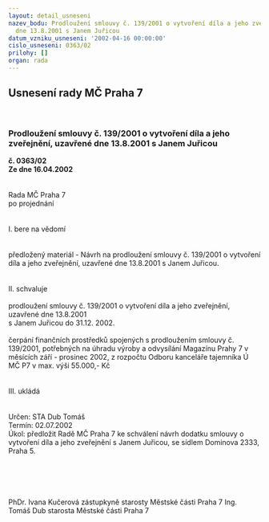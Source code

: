 ```yaml
---
layout: detail_usneseni
nazev_bodu: Prodloužení smlouvy č. 139/2001 o vytvoření díla a jeho zveřejnění, uzavřené
  dne 13.8.2001 s Janem Juřicou
datum_vzniku_usneseni: '2002-04-16 00:00:00'
cislo_usneseni: 0363/02
prilohy: []
organ: rada
---
```

<div id="ucUsn_pList" class="usn">
	<span><h2>Usnesení rady MČ Praha 7 </h2>
<br></span><div class="standBody">
<span><h3>Prodloužení smlouvy č. 139/2001 o vytvoření díla a jeho zveřejnění, uzavřené dne 13.8.2001 s Janem Juřicou</h3></span><div class="center">
		<strong>č. 0363/02</strong><br>
	</div>
<div class="center">
		<strong>Ze dne 16.04.2002</strong><br><br>
	</div>
<br>Rada MČ Praha 7<br>po projednání<br><br><br>I.	bere na vědomí<br><br> <br>předložený materiál - Návrh na prodloužení smlouvy č. 139/2001 o vytvoření díla a jeho zveřejnění, uzavřené dne 13.8.2001 s Janem Juřicou.<br><br><br>II.	schvaluje<br><br>prodloužení smlouvy č. 139/2001 o vytvoření díla a jeho zveřejnění, uzavřené dne 13.8.2001 <br>s Janem Juřicou do 31.12. 2002.<br><br>čerpání finančních prostředků spojených s prodloužením smlouvy č. 139/2001, potřebných na úhradu výroby a odvysílání Magazínu Prahy 7 v měsících září - prosinec 2002, z rozpočtu Odboru kanceláře tajemníka Ú MČ P7 v max. výši 55.000,- Kč <br><br><br>III.	ukládá <br><br> <br>Určen:	STA Dub Tomáš<br>Termín: 02.07.2002<br>Úkol:	předložit Radě MČ Praha 7 ke schválení návrh dodatku smlouvy o vytvoření díla a jeho zveřejnění s Janem Juřicou, se sídlem Dominova 2333, Praha 5.<br> <br><br><br> <br>	<br>PhDr. Ivana Kučerová zástupkyně starosty Městské části Praha 7	Ing. Tomáš Dub starosta Městské části Praha 7<br>	<br><br>
</div>
</div>